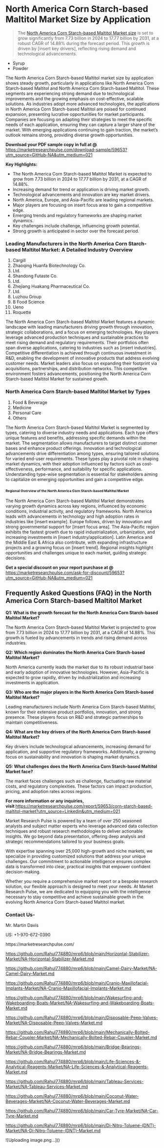 <h1>North America Corn Starch-based Maltitol Market&nbsp;Size by Application</h1><blockquote><p>The <a href="https://marketresearchpulse.com/download-sample/59653?utm_source=GitHub-NA&amp;utm_medium=021">North America Corn Starch-based Maltitol Market size</a> is set to grow significantly from 7.73 billion in 2024 to 17.77 billion by 2031, at a robust CAGR of 14.88% during the forecast period. This growth is driven by [insert key drivers], reflecting rising demand and technological advancements.</p></blockquote><ul><li>Syrup<li> Powder</li></ul><p>The North America Corn Starch-based Maltitol market size by application shows steady growth, particularly in applications like North America Corn Starch-based Maltitol and North America Corn Starch-based Maltitol. These segments are experiencing strong demand due to technological improvements and the growing emphasis on cost-effective, scalable solutions. As industries adopt more advanced technologies, the applications in North America Corn Starch-based Maltitol are poised for continued expansion, presenting lucrative opportunities for market participants. Companies are focusing on adapting their strategies to meet the specific needs of each application, ensuring they can capture a larger share of the market. With emerging applications continuing to gain traction, the market’s outlook remains strong, providing diverse growth opportunities.</p><p><strong>Download your PDF sample copy in full at @ </strong><a href="https://marketresearchpulse.com/download-sample/59653?utm_source=GitHub-NA&amp;utm_medium=021">https://marketresearchpulse.com/download-sample/59653?utm_source=GitHub-NA&amp;utm_medium=021</a></p><p><strong>Key Highlights: </strong></p><ul><li>The North America Corn Starch-based Maltitol Market is expected to grow from 7.73 billion in 2024 to 17.77 billion by 2031, at a CAGR of 14.88%.</li><li>Increasing demand for trend or application is driving market growth.</li><li>Technological advancements and innovation are key market drivers.</li><li>North America, Europe, and Asia-Pacific are leading regional markets.</li><li>Major players are focusing on insert focus area to gain a competitive edge.</li><li>Emerging trends and regulatory frameworks are shaping market dynamics.</li><li>Key challenges include challenge, influencing growth potential.</li><li>Strong growth is anticipated in sector over the forecast period.</li></ul><h3>Leading Manufacturers in the North America Corn Starch-based Maltitol Market: A Detailed Industry Overview</h3><ol><li>Cargill</li><li>Zhaoqing Huanfa Biotechnology Co.</li><li>Ltd.</li><li>Shandong Futaste Co.</li><li>Ltd.</li><li>Zhejiang Huakang Pharmaceutical Co.</li><li>Ltd.</li><li>Luzhou Group</li><li>B Food Science</li><li>Ueno</li><li>Roquette</li></ol><div class="flex max-w-full flex-col flex-grow"><div class="min-h-8 text-message flex w-full flex-col items-end gap-2 whitespace-normal break-words [.text-message+&amp;]:mt-5" dir="auto" data-message-author-role="assistant" data-message-id="fd8432e4-4910-450d-b182-61b7bfb0a01f" data-message-model-slug="gpt-4o"><div class="flex w-full flex-col gap-1 empty:hidden first:pt-[3px]"><div class="markdown prose w-full break-words dark:prose-invert light"><p>The North America Corn Starch-based Maltitol Market features a dynamic landscape with leading manufacturers driving growth through innovation, strategic collaborations, and a focus on emerging technologies. Key players leverage advanced production techniques and sustainable practices to meet rising demand and regulatory requirements. Their portfolios often span diverse applications, catering to industries such as [insert industries]. Competitive differentiation is achieved through continuous investment in R&amp;D, enabling the development of innovative products that address evolving customer needs. Market leaders also focus on expanding their footprint via acquisitions, partnerships, and distribution networks. This competitive environment fosters advancements, positioning the North America Corn Starch-based Maltitol Market for sustained growth.</p></div></div></div></div><h3>North America Corn Starch-based Maltitol Market by Types</h3><ol><li>Food & Beverage<li> Medicine<li> Personal Care<li> Others</li></ol><div class="flex max-w-full flex-col flex-grow"><div class="min-h-8 text-message flex w-full flex-col items-end gap-2 whitespace-normal break-words [.text-message+&amp;]:mt-5" dir="auto" data-message-author-role="assistant" data-message-id="084470be-0bb7-4664-bddf-5156b4f41249" data-message-model-slug="gpt-4o-mini"><div class="flex w-full flex-col gap-1 empty:hidden first:pt-[3px]"><div class="markdown prose w-full break-words dark:prose-invert light"><p>The North America Corn Starch-based Maltitol Market is segmented by types, catering to diverse industry needs and applications. Each type offers unique features and benefits, addressing specific demands within the market. The segmentation allows manufacturers to target distinct customer bases and enhance product offerings. Innovation and technological advancements drive differentiation among types, ensuring tailored solutions for varied end-user requirements. These types play a pivotal role in shaping market dynamics, with their adoption influenced by factors such as cost-effectiveness, performance, and suitability for specific applications. Understanding type-wise segmentation is essential for stakeholders aiming to capitalize on emerging opportunities and gain a competitive edge.</p></div></div></div></div><h3><span style="font-size: 11px;">Regional Overview of the North America Corn Starch-based Maltitol Market</span></h3><div class="flex max-w-full flex-col flex-grow"><div class="min-h-8 text-message flex w-full flex-col items-end gap-2 whitespace-normal break-words [.text-message+&amp;]:mt-5" dir="auto" data-message-author-role="assistant" data-message-id="e9038762-ce64-4e30-91c9-9bd413514231" data-message-model-slug="gpt-4o-mini"><div class="flex w-full flex-col gap-1 empty:hidden first:pt-[3px]"><div class="markdown prose w-full break-words dark:prose-invert light"><p>The North America Corn Starch-based Maltitol Market demonstrates varying growth dynamics across key regions, influenced by economic conditions, industrial activity, and regulatory frameworks. North America leads with advancements in technology and high adoption rates in industries like [insert example]. Europe follows, driven by innovation and strong governmental support for [insert focus area]. The Asia-Pacific region exhibits the fastest growth due to rapid industrialization, urbanization, and increasing investments in [insert industry/application]. Latin America and the Middle East &amp; Africa also contribute, with expanding infrastructure projects and a growing focus on [insert trend]. Regional insights highlight opportunities and challenges unique to each market, guiding strategic decisions.</p></div></div></div></div><p><strong>Get a special discount on your report purchase at @ </strong><a href="https://marketresearchpulse.com/ask-for-discount/59653?utm_source=GitHub-NA&amp;utm_medium=021">https://marketresearchpulse.com/ask-for-discount/59653?utm_source=GitHub-NA&amp;utm_medium=021</a></p><h2>Frequently Asked Questions (FAQ) in the North America Corn Starch-based Maltitol Market</h2><p><strong>Q1: What is the growth forecast for the North America Corn Starch-based Maltitol Market?</strong></p><p>The North America Corn Starch-based Maltitol Market is projected to grow from 7.73 billion in 2024 to 17.77 billion by 2031, at a CAGR of 14.88%. This growth is fueled by advancements in trends and rising demand across industries.</p><p><strong>Q2: Which region dominates the North America Corn Starch-based Maltitol Market?</strong></p><p>North America currently leads the market due to its robust industrial base and early adoption of innovative technologies. However, Asia-Pacific is expected to grow rapidly, driven by industrialization and increasing investments in application.</p><p><strong>Q3: Who are the major players in the North America Corn Starch-based Maltitol Market?</strong></p><p>Leading manufacturers include North America Corn Starch-based Maltitol, known for their extensive product portfolios, innovation, and strong presence. These players focus on R&amp;D and strategic partnerships to maintain competitiveness.</p><p><strong>Q4: What are the key drivers of the North America Corn Starch-based Maltitol Market?</strong></p><p>Key drivers include technological advancements, increasing demand for application, and supportive regulatory frameworks. Additionally, a growing focus on sustainability and innovation is shaping market dynamics.</p><p><strong>Q5: What challenges does the North America Corn Starch-based Maltitol Market face?</strong></p><p>The market faces challenges such as challenge, fluctuating raw material costs, and regulatory complexities. These factors can impact production, pricing, and adoption rates across regions.</p><p><strong>For more information or any inquiries, visit&nbsp;</strong><a href="https://marketresearchpulse.com/report/59653/corn-starch-based-maltitol-market?utm_source=Linkedin&utm_medium=021">https://marketresearchpulse.com/report/59653/corn-starch-based-maltitol-market?utm_source=Linkedin&utm_medium=021</a></p><p>Market Research Pulse is powered by a team of over 250 seasoned analysts and subject matter experts who leverage advanced data collection techniques and robust research methodologies to deliver actionable insights. We go beyond data presentation, offering deep analysis and strategic recommendations tailored to your business goals.</p><p>With expertise spanning over 25,000 high-growth and niche markets, we specialize in providing customized solutions that address your unique challenges. Our commitment to actionable intelligence ensures complex data is transformed into clear, practical insights that empower confident decision-making.</p><p>Whether you require a comprehensive market report or a bespoke research solution, our flexible approach is designed to meet your needs. At Market Research Pulse, we are dedicated to equipping you with the intelligence necessary to stay competitive and achieve sustainable growth in the evolving North America Corn Starch-based Maltitol market.</p><h3><strong>Contact Us-</strong></h3><p>Mr. Martin Davis</p><p>US: +1-970-672-0390</p><p>https://marketresearchpulse.com/</p><p><a href="https://github.com/Rahul774880/mrp6/blob/main/Horizontal-Stabilizer-Market/NA-Horizontal-Stabilizer-Market.md">https://github.com/Rahul774880/mrp6/blob/main/Horizontal-Stabilizer-Market/NA-Horizontal-Stabilizer-Market.md</a></p><p><a href="https://github.com/Rahul774880/mrp6/blob/main/Camel-Dairy-Market/NA-Camel-Dairy-Market.md">https://github.com/Rahul774880/mrp6/blob/main/Camel-Dairy-Market/NA-Camel-Dairy-Market.md</a></p><p><a href="https://github.com/Rahul774880/mrp6/blob/main/Cranio-Maxillofacial-Implants-Market/NA-Cranio-Maxillofacial-Implants-Market.md">https://github.com/Rahul774880/mrp6/blob/main/Cranio-Maxillofacial-Implants-Market/NA-Cranio-Maxillofacial-Implants-Market.md</a></p><p><a href="https://github.com/Rahul774880/mrp6/blob/main/Wakesurfing-and-Wakeboarding-Boats-Market/NA-Wakesurfing-and-Wakeboarding-Boats-Market.md">https://github.com/Rahul774880/mrp6/blob/main/Wakesurfing-and-Wakeboarding-Boats-Market/NA-Wakesurfing-and-Wakeboarding-Boats-Market.md</a></p><p><a href="https://github.com/Rahul774880/mrp6/blob/main/Disposable-Peep-Valves-Market/NA-Disposable-Peep-Valves-Market.md">https://github.com/Rahul774880/mrp6/blob/main/Disposable-Peep-Valves-Market/NA-Disposable-Peep-Valves-Market.md</a></p><p><a href="https://github.com/Rahul774880/mrp6/blob/main/Mechanically-Bolted-Rebar-Coupler-Market/NA-Mechanically-Bolted-Rebar-Coupler-Market.md">https://github.com/Rahul774880/mrp6/blob/main/Mechanically-Bolted-Rebar-Coupler-Market/NA-Mechanically-Bolted-Rebar-Coupler-Market.md</a></p><p><a href="https://github.com/Rahul774880/mrp6/blob/main/Bridge-Bearings-Market/NA-Bridge-Bearings-Market.md">https://github.com/Rahul774880/mrp6/blob/main/Bridge-Bearings-Market/NA-Bridge-Bearings-Market.md</a></p><p><a href="https://github.com/Rahul774880/mrp6/blob/main/Life-Sciences-&-Analytical-Reagents-Market/NA-Life-Sciences-&-Analytical-Reagents-Market.md">https://github.com/Rahul774880/mrp6/blob/main/Life-Sciences-&-Analytical-Reagents-Market/NA-Life-Sciences-&-Analytical-Reagents-Market.md</a></p><p><a href="https://github.com/Rahul774880/mrp6/blob/main/Tableau-Services-Market/NA-Tableau-Services-Market.md">https://github.com/Rahul774880/mrp6/blob/main/Tableau-Services-Market/NA-Tableau-Services-Market.md</a></p><p><a href="https://github.com/Rahul774880/mrp6/blob/main/Coconut-Water-Beverages-Market/NA-Coconut-Water-Beverages-Market.md">https://github.com/Rahul774880/mrp6/blob/main/Coconut-Water-Beverages-Market/NA-Coconut-Water-Beverages-Market.md</a></p><p><a href="https://github.com/Rahul774880/mrp6/blob/main/Car-Tyre-Market/NA-Car-Tyre-Market.md">https://github.com/Rahul774880/mrp6/blob/main/Car-Tyre-Market/NA-Car-Tyre-Market.md</a></p><p><a href="https://github.com/Rahul774880/mrp6/blob/main/Di-Nitro-Toluene-(DNT)-Market/NA-Di-Nitro-Toluene-(DNT)-Market.md">https://github.com/Rahul774880/mrp6/blob/main/Di-Nitro-Toluene-(DNT)-Market/NA-Di-Nitro-Toluene-(DNT)-Market.md</a></p>
![Uploading image.png…]()
